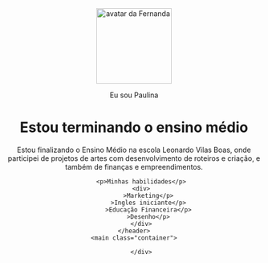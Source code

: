 <!DOCTYPE html>
<html lang="pt-br">

<head>
    <meta charset="UTF-8">
    <meta name="viewport" content="width=device-width, initial-scale=1.0">
    <link href="https://cdn.jsdelivr.net/npm/bootstrap@5.3.2/dist/css/bootstrap.min.css" rel="stylesheet">
    <link rel="stylesheet" href="style.css">
    <title>Meu portfólio</title>
</head>

<body>
    <header class="container text-center">
        <img src="img/avatar-perfil.png" alt="avatar da Fernanda" class="rounded-circle" width="150" height="150" srcset="">
        <p class="lead">Eu sou Paulina</p>
        <h1>Estou terminando o ensino médio</h1>
        <p>Estou finalizando o Ensino Médio na escola Leonardo Vilas Boas,
         onde participei de projetos de artes com desenvolvimento de roteiros e criação,
             e também de finanças e empreendimentos.
         
        <p>Minhas habilidades</p>
        <div>
            >Marketing</p>
            >Ingles iniciante</p>
            >Educação Financeira</p>
            >Desenho</p>
        </div>
    </header>
    <main class="container">
       
        </div>
